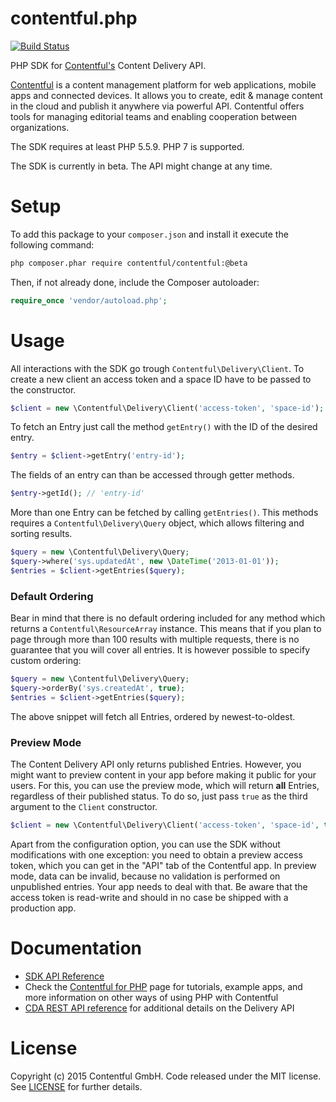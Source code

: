 contentful.php
===============

[![Build Status](https://travis-ci.org/contentful/contentful.php.svg)](https://travis-ci.org/contentful/contentful.php)

PHP SDK for [Contentful's][1] Content Delivery API.

[Contentful][1] is a content management platform for web applications, mobile apps and connected devices. It allows you to create, edit & manage content in the cloud and publish it anywhere via powerful API. Contentful offers tools for managing editorial teams and enabling cooperation between organizations.

The SDK requires at least PHP 5.5.9. PHP 7 is supported.

The SDK is currently in beta. The API might change at any time. 

Setup
=====

To add this package to your `composer.json` and install it execute the following command:

```bash
php composer.phar require contentful/contentful:@beta
````

Then, if not already done, include the Composer autoloader:

```php
require_once 'vendor/autoload.php';
```

Usage
=====

All interactions with the SDK go trough `Contentful\Delivery\Client`. To create a new client an access token and a space ID have to be passed to the constructor.

```php
$client = new \Contentful\Delivery\Client('access-token', 'space-id');
```

To fetch an Entry just call the method `getEntry()` with the ID of the desired entry.

```php
$entry = $client->getEntry('entry-id');
```

The fields of an entry can than be accessed through getter methods.

```php
$entry->getId(); // 'entry-id'
```

More than one Entry can be fetched by calling `getEntries()`. This methods requires a `Contentful\Delivery\Query` object, which allows filtering and sorting results.

```php
$query = new \Contentful\Delivery\Query;
$query->where('sys.updatedAt', new \DateTime('2013-01-01'));
$entries = $client->getEntries($query);
```

### Default Ordering

Bear in mind that there is no default ordering included for any method which returns a `Contentful\ResourceArray` instance. This means that if you plan to page through more than 100 results with multiple requests, there is no guarantee that you will cover all entries. It is however possible to specify custom ordering:

```php
$query = new \Contentful\Delivery\Query;
$query->orderBy('sys.createdAt', true);
$entries = $client->getEntries($query);
```

The above snippet will fetch all Entries, ordered by newest-to-oldest.

### Preview Mode

The Content Delivery API only returns published Entries. However, you might want to preview content in your app before making it public for your users. For this, you can use the preview mode, which will return **all** Entries, regardless of their published status. To do so, just pass `true` as the third argument to the `Client` constructor.

```php
$client = new \Contentful\Delivery\Client('access-token', 'space-id', true);
```

Apart from the configuration option, you can use the SDK without modifications with one exception: you need to obtain a preview access token, which you can get in the "API" tab of the Contentful app. In preview mode, data can be invalid, because no validation is performed on unpublished entries. Your app needs to deal with that. Be aware that the access token is read-write and should in no case be shipped with a production app.


Documentation
=============

* [SDK API Reference][3]
* Check the [Contentful for PHP][4] page for tutorials, example apps, and more information on other ways of using PHP with Contentful
* [CDA REST API reference][5] for additional details on the Delivery API

License
=======

Copyright (c) 2015 Contentful GmbH. Code released under the MIT license. See [LICENSE][2] for further details.

 [1]: https://www.contentful.com
 [2]: LICENSE
 [3]: https://contentful.github.io/contentful.php/api/
 [4]: https://www.contentful.com/developers/docs/php/
 [5]: https://www.contentful.com/developers/docs/references/content-delivery-api/

